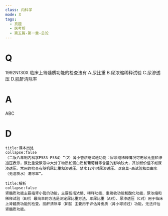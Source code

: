 ```yaml
---
class: 内科学
mode: X
tags:
  - 真题
  - 医考帮
  - 第五篇-第一章-总论
---
```


# Q
1992N130X 临床上肾髓质功能的检查法有
A.尿比重
B.尿浓缩稀释试验
C.尿渗透压
D.肌酐清除率

# A
ABC
# D
```ad-note
title:课本出处
collapse:false
（二版八年制内科学P583-P584）“（2）肾小管浓缩试验功能：尿浓缩稀释情况可用尿比重和渗透压表示，尿比重受尿液中大分子物质如蛋白质和葡萄糖等含量的影响较大，其诊断价值不如尿渗透压。常用的检查有随机尿比重和渗透压、禁水12小时尿渗透压、改良莫-森试验和自由水（无溶质水）清除率”。
```

```ad-summary
title:解析
collapse:false
肾髓质功能主要指肾小管的功能，主要包括浓缩、稀释功能、重吸收功能和酸化功能，尿浓缩和稀释试验（B对）最简单的方法是测定尿比重方法，即尿比重（A对）、尿渗透压（C对）用于临床上肾髓质功能的检查。肌酐清除率（D错）主要用于评估肾皮质（肾小球滤过）功能，无法评估肾髓质功能。
```

